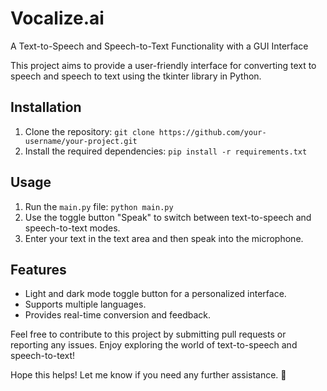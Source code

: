 # Vocalize.ai
A Text-to-Speech and Speech-to-Text Functionality with a GUI Interface

This project aims to provide a user-friendly interface for converting text to speech and speech to text using the tkinter library in Python.

## Installation

1. Clone the repository: `git clone https://github.com/your-username/your-project.git`
2. Install the required dependencies: `pip install -r requirements.txt`

## Usage

1. Run the `main.py` file: `python main.py`
2. Use the toggle button "Speak" to switch between text-to-speech and speech-to-text modes.
3. Enter your text in the text area and then speak into the microphone.

## Features

- Light and dark mode toggle button for a personalized interface.
- Supports multiple languages.
- Provides real-time conversion and feedback.

Feel free to contribute to this project by submitting pull requests or reporting any issues. Enjoy exploring the world of text-to-speech and speech-to-text!

Hope this helps! Let me know if you need any further assistance. 🌟
